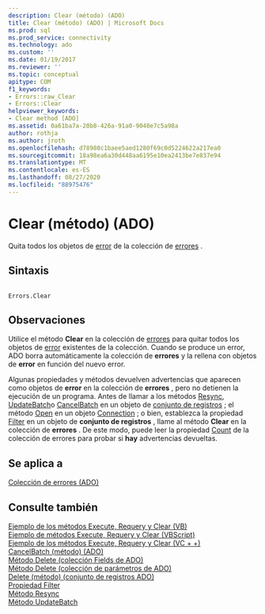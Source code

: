 ```yaml
---
description: Clear (método) (ADO)
title: Clear (método) (ADO) | Microsoft Docs
ms.prod: sql
ms.prod_service: connectivity
ms.technology: ado
ms.custom: ''
ms.date: 01/19/2017
ms.reviewer: ''
ms.topic: conceptual
apitype: COM
f1_keywords:
- Errors::raw_Clear
- Errors::Clear
helpviewer_keywords:
- Clear method [ADO]
ms.assetid: 0a61ba7a-20b8-426a-91a0-9040e7c5a98a
author: rothja
ms.author: jroth
ms.openlocfilehash: d78980c1baee5aed1280f69c0d5224622a217ea0
ms.sourcegitcommit: 18a98ea6a30d448aa6195e10ea2413be7e837e94
ms.translationtype: MT
ms.contentlocale: es-ES
ms.lasthandoff: 08/27/2020
ms.locfileid: "88975476"
---
```

# <a name="clear-method-ado"></a>Clear (método) (ADO)
Quita todos los objetos de [error](./error-object.md) de la colección de [errores](./errors-collection-ado.md) .  
  
## <a name="syntax"></a>Sintaxis  
  
```  
  
Errors.Clear  
```  
  
## <a name="remarks"></a>Observaciones  
 Utilice el método **Clear** en la colección de [errores](./errors-collection-ado.md) para quitar todos los objetos de [error](./error-object.md) existentes de la colección. Cuando se produce un error, ADO borra automáticamente la colección de **errores** y la rellena con objetos de **error** en función del nuevo error.  
  
 Algunas propiedades y métodos devuelven advertencias que aparecen como objetos de **error** en la colección de **errores** , pero no detienen la ejecución de un programa. Antes de llamar a los métodos [Resync](./resync-method.md), [UpdateBatch](./updatebatch-method.md)o [CancelBatch](./cancelbatch-method-ado.md) en un objeto de [conjunto de registros](./recordset-object-ado.md) ; el método [Open](./open-method-ado-connection.md) en un objeto [Connection](./connection-object-ado.md) ; o bien, establezca la propiedad [Filter](./filter-property.md) en un objeto de **conjunto de registros** , llame al método **Clear** en la colección de **errores** . De este modo, puede leer la propiedad [Count](./count-property-ado.md) de la colección de errores para probar si **hay** advertencias devueltas.  
  
## <a name="applies-to"></a>Se aplica a  
 [Colección de errores (ADO)](./errors-collection-ado.md)  
  
## <a name="see-also"></a>Consulte también  
 [Ejemplo de los métodos Execute, Requery y Clear (VB)](./execute-requery-and-clear-methods-example-vb.md)   
 [Ejemplo de métodos Execute, Requery y Clear (VBScript)](./execute-requery-and-clear-methods-example-vbscript.md)   
 [Ejemplo de los métodos Execute, Requery y Clear (VC + +)](./execute-requery-and-clear-methods-example-vc.md)   
 [CancelBatch (método) (ADO)](./cancelbatch-method-ado.md)   
 [Método Delete (colección Fields de ADO)](./delete-method-ado-fields-collection.md)   
 [Método Delete (colección de parámetros de ADO)](./delete-method-ado-parameters-collection.md)   
 [Delete (método) (conjunto de registros ADO)](./delete-method-ado-recordset.md)   
 [Propiedad Filter](./filter-property.md)   
 [Método Resync](./resync-method.md)   
 [Método UpdateBatch](./updatebatch-method.md)